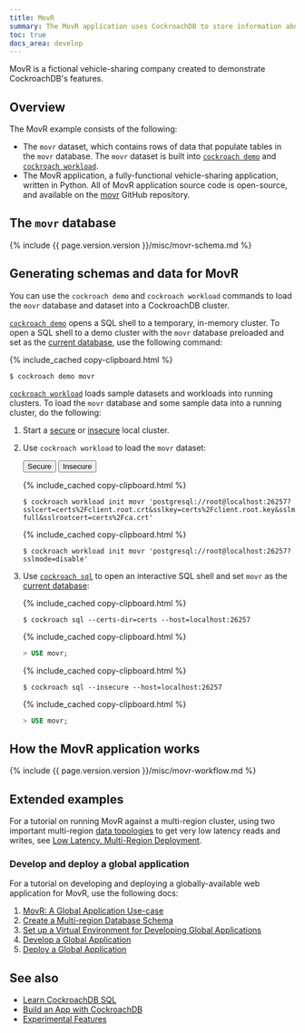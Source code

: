 ```yaml
---
title: MovR
summary: The MovR application uses CockroachDB to store information about vehicles, users, and rides.
toc: true
docs_area: develop
---
```


MovR is a fictional vehicle-sharing company created to demonstrate CockroachDB's features.

## Overview

The MovR example consists of the following:

- The `movr` dataset, which contains rows of data that populate tables in the `movr` database. The `movr` dataset is built into [`cockroach demo`](cockroach-demo.html) and [`cockroach workload`](cockroach-workload.html).
- The MovR application, a fully-functional vehicle-sharing application, written in Python. All of MovR application source code is open-source, and available on the [movr](https://github.com/cockroachdb/movr) GitHub repository.

## The `movr` database

{% include {{ page.version.version }}/misc/movr-schema.md %}

## Generating schemas and data for MovR

You can use the `cockroach demo` and `cockroach workload` commands to load the `movr` database and dataset into a CockroachDB cluster.

[`cockroach demo`](cockroach-demo.html) opens a SQL shell to a temporary, in-memory cluster. To open a SQL shell to a demo cluster with the `movr` database preloaded and set as the [current database](sql-name-resolution.html#current-database), use the following command:

{% include_cached copy-clipboard.html %}
~~~ shell
$ cockroach demo movr
~~~

[`cockroach workload`](cockroach-workload.html) loads sample datasets and workloads into running clusters. To load the `movr` database and some sample data into a running cluster, do the following:

1. Start a [secure](secure-a-cluster.html) or [insecure](start-a-local-cluster.html) local cluster.
1. Use `cockroach workload` to load the `movr` dataset:

    <div class="filters filters-big clearfix">
      <button class="filter-button" data-scope="secure">Secure</button>
      <button class="filter-button" data-scope="insecure">Insecure</button>
    </div>

    <section class="filter-content" markdown="1" data-scope="secure">

    {% include_cached copy-clipboard.html %}
    ~~~ shell
    $ cockroach workload init movr 'postgresql://root@localhost:26257?sslcert=certs%2Fclient.root.crt&sslkey=certs%2Fclient.root.key&sslmode=verify-full&sslrootcert=certs%2Fca.crt'
    ~~~

    </section>

    <section class="filter-content" markdown="1" data-scope="insecure">

    {% include_cached copy-clipboard.html %}
    ~~~ shell
    $ cockroach workload init movr 'postgresql://root@localhost:26257?sslmode=disable'
    ~~~

    </section>

1. Use [`cockroach sql`](cockroach-sql.html) to open an interactive SQL shell and set `movr` as the  [current database](sql-name-resolution.html#current-database):

    <section class="filter-content" markdown="1" data-scope="secure">

    {% include_cached copy-clipboard.html %}
    ~~~ shell
    $ cockroach sql --certs-dir=certs --host=localhost:26257
    ~~~

    {% include_cached copy-clipboard.html %}
    ~~~ sql
    > USE movr;
    ~~~

    </section>

    <section class="filter-content" markdown="1" data-scope="insecure">

    {% include_cached copy-clipboard.html %}
    ~~~ shell
    $ cockroach sql --insecure --host=localhost:26257
    ~~~

    {% include_cached copy-clipboard.html %}
    ~~~ sql
    > USE movr;
    ~~~        

    </section>

## How the MovR application works

{% include {{ page.version.version }}/misc/movr-workflow.md %}

## Extended examples

For a tutorial on running MovR against a multi-region cluster, using two important multi-region [data topologies](topology-patterns.html) to get very low latency reads and writes, see [Low Latency, Multi-Region Deployment](demo-low-latency-multi-region-deployment.html).

### Develop and deploy a global application

For a tutorial on developing and deploying a globally-available web application for MovR, use the following docs:

1. [MovR: A Global Application Use-case](movr-flask-use-case.html)
1. [Create a Multi-region Database Schema](movr-flask-database.html)
1. [Set up a Virtual Environment for Developing Global Applications](movr-flask-setup.html)
1. [Develop a Global Application](movr-flask-application.html)
1. [Deploy a Global Application](movr-flask-deployment.html)

## See also

- [Learn CockroachDB SQL](learn-cockroachdb-sql.html)
- [Build an App with CockroachDB](example-apps.html)
- [Experimental Features](experimental-features.html)
